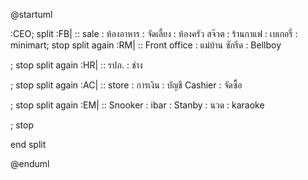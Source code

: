 @startuml

:CEO;
split
:FB|
:: sale
: ห้องอาหาร
: จัดเลี้ยง
: ห้องครัว
   สจ๊วต
: ร้านกาแฟ
: เบเกอรี่
: minimart;
stop
split again
 :RM|
:: Front office
: แม่บ้าน
  ซักรีด
: Bellboy





;
stop
split again
 :HR|
:: รปภ.
: ช่าง





;
stop
split again
 :AC|
:: store
: การเงิน
: บัญชี
  Cashier
: จัดซื้อ


;
stop
split again
 :EM|
:: Snooker
: ibar
: Stanby
: นวด
: karaoke
 

;
stop

end split

@enduml
